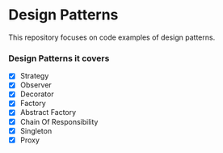 # Design Patterns

This repository focuses on code examples of design patterns.

### Design Patterns it covers

- [x] Strategy
- [x] Observer
- [x] Decorator
- [x] Factory
- [x] Abstract Factory
- [x] Chain Of Responsibility
- [x] Singleton
- [x] Proxy
